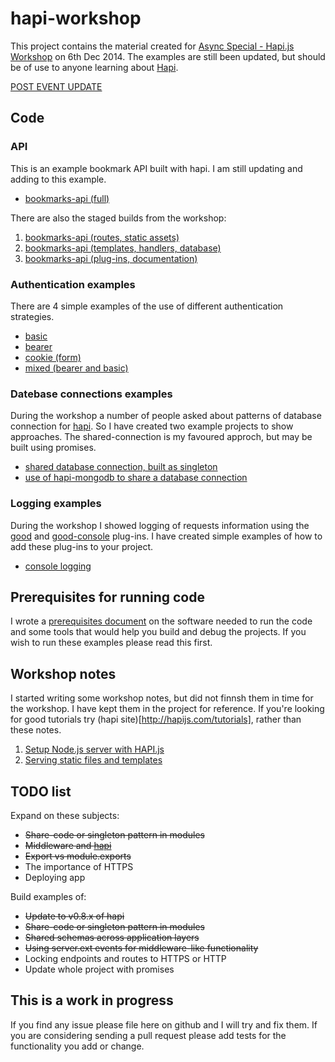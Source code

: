 # hapi-workshop

This project contains the material created for [Async Special - Hapi.js Workshop](http://asyncjs.com/building-apis-workshop/) on 6th Dec 2014. The examples are still been updated, but should be of use to anyone learning about [Hapi](http://hapijs.com/).

[POST EVENT UPDATE](https://rawgit.com/glennjones/hapi-workshop/master/docs/posteventupdate.html) 


## Code
### API 
This is an example bookmark API built with hapi. I am still updating and adding to this example.
* [bookmarks-api (full)](code/bookmarks-api)

There are also the staged builds from the workshop:

1. [bookmarks-api (routes, static assets)](code/workshop-stages/stage1)
2. [bookmarks-api (templates, handlers, database)](code/workshop-stages/stage2)
3. [bookmarks-api (plug-ins, documentation)](code/workshop-stages/stage3)



### Authentication examples
There are 4 simple examples of the use of different authentication strategies.

* [basic](code/authentication/auth-basic)
* [bearer](code/authentication/auth-bearer)
* [cookie (form)](code/authentication/auth-cookie)
* [mixed (bearer and basic)](code/authentication/auth-mixed)


### Datebase connections examples
During the workshop a number of people asked about patterns of database connection for [hapi](http://hapijs.com/). So I have created two example projects to show approaches. The shared-connection is my favoured approch, but may be built using promises.

* [shared database connection, built as singleton](code/database/shared-connection)
* [use of hapi-mongodb to share a database connection](code/database/hapi-mongodb)


### Logging examples
During the workshop I showed logging of requests information using the [good](https://github.com/hapijs/good) and [good-console](https://github.com/hapijs/good-console) plug-ins.  I have created simple examples of how to add these plug-ins to your project.

* [console logging](code/logging/good)


## Prerequisites for running code
I wrote a [prerequisites document](https://rawgit.com/glennjones/hapi-workshop/master/docs/prerequisites.html) on the software needed to run the code and some tools that would help you build and debug the projects. If you wish to run these examples please read this first.


## Workshop notes
I started writing some workshop notes, but did not finnsh them in time for the workshop. I have kept them in the project for reference. If you're looking for good tutorials try (hapi site)[http://hapijs.com/tutorials], rather than these notes.

1. [Setup Node.js server with HAPI.js](https://rawgit.com/glennjones/hapi-workshop/master/notes/section1/instructions.html)
2. [Serving static files and templates](https://rawgit.com/glennjones/hapi-workshop/master/notes/section2/instructions.html)


## TODO list
Expand on these subjects:
* ~~Share-code or singleton pattern in modules~~
* ~~Middleware and [hapi](http://hapijs.com/)~~
* ~~Export vs module.exports~~
* The importance of HTTPS
* Deploying app

Build examples of:
* ~~Update to v0.8.x of hapi~~
* ~~Share-code or singleton pattern in modules~~
* ~~Shared schemas across application layers~~
* ~~Using server.ext events for middleware-like functionality~~
* Locking endpoints and routes to HTTPS or HTTP
* Update whole project with promises

    

## This is a work in progress
If you find any issue please file here on github and I will try and fix them. If you are considering sending a pull request please add tests for the functionality you add or change.
